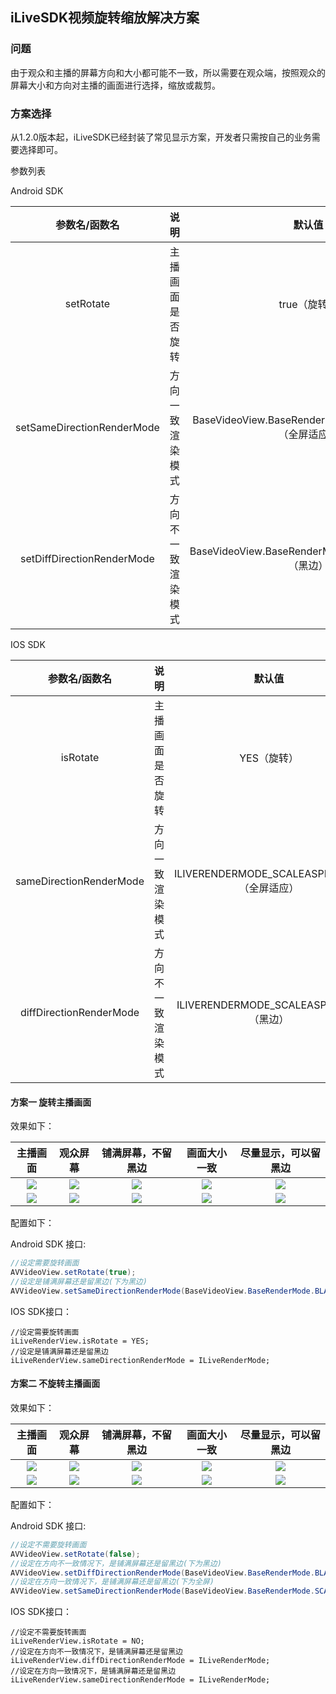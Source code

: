 ## iLiveSDK视频旋转缩放解决方案

### 问题

由于观众和主播的屏幕方向和大小都可能不一致，所以需要在观众端，按照观众的屏幕大小和方向对主播的画面进行选择，缩放或裁剪。

### 方案选择

从1.2.0版本起，iLiveSDK已经封装了常见显示方案，开发者只需按自己的业务需要选择即可。

参数列表

Android SDK

参数名/函数名  |说明  |默认值  
:-----: | :-----: | :-----: 
setRotate  |主播画面是否旋转  |true（旋转） 
setSameDirectionRenderMode  |方向一致渲染模式  |	BaseVideoView.BaseRenderMode.SCALE_TO_FIT（全屏适应）  
setDiffDirectionRenderMode  |方向不一致渲染模式  |BaseVideoView.BaseRenderMode.BLACK_TO_FILL（黑边）  

IOS SDK

参数名/函数名  |说明  |默认值  
:-----: | :-----: | :-----: 
isRotate  |主播画面是否旋转  |YES（旋转）   
sameDirectionRenderMode  |方向一致渲染模式  |ILIVERENDERMODE_SCALEASPECTFILL（全屏适应）   
diffDirectionRenderMode  |方向不一致渲染模式  |ILIVERENDERMODE_SCALEASPECTFIT（黑边） 

#### 方案一 旋转主播画面

效果如下：

主播画面  |观众屏幕  |铺满屏幕，不留黑边  | 画面大小一致  | 尽量显示，可以留黑边
:-----: | :-----: | :-----: | :-----: | :-----: 
![](http://imgcache.tce.fsphere.cn/static/mc.qcloudimg.com/static/img/538ff9d974532d3cc13787f137dd0ea4/model8.png)|![](http://imgcache.tce.fsphere.cn/static/mc.qcloudimg.com/static/img/e9c1483107c3031dded8cbfc42821ef2/2.png)|![](http://imgcache.tce.fsphere.cn/static/mc.qcloudimg.com/static/img/152585d9f400feb2c35a899fd939737e/model1.png)|![](http://imgcache.tce.fsphere.cn/static/mc.qcloudimg.com/static/img/452c30d775789b72ecea8164ae084014/model2.png)|![](http://imgcache.tce.fsphere.cn/static/mc.qcloudimg.com/static/img/9193fc0d84c115de1bde449ffadc9635/model3.png)
![](http://imgcache.tce.fsphere.cn/static/mc.qcloudimg.com/static/img/538ff9d974532d3cc13787f137dd0ea4/model8.png)|![](http://imgcache.tce.fsphere.cn/static/mc.qcloudimg.com/static/img/5b5427bb528185e6fdb8e60784099f92/1.png)|![](http://imgcache.tce.fsphere.cn/static/mc.qcloudimg.com/static/img/31ebc8a5fa580e5678c8c6db38bdd858/model7.png)|![](http://imgcache.tce.fsphere.cn/static/mc.qcloudimg.com/static/img/538ff9d974532d3cc13787f137dd0ea4/model8.png)|![](http://imgcache.tce.fsphere.cn/static/mc.qcloudimg.com/static/img/e78daedf38d466b2ea66ad262580714f/model9.png)

配置如下：

Android SDK 接口:

```java
//设定需要旋转画面
AVVideoView.setRotate(true);
//设定是铺满屏幕还是留黑边(下为黑边)
AVVideoView.setSameDirectionRenderMode(BaseVideoView.BaseRenderMode.BLACK_TO_FILL);
```

IOS SDK接口：

```Object-C
//设定需要旋转画面
iLiveRenderView.isRotate = YES;
//设定是铺满屏幕还是留黑边
iLiveRenderView.sameDirectionRenderMode = ILiveRenderMode;
```

#### 方案二 不旋转主播画面

效果如下：

主播画面  |观众屏幕  |铺满屏幕，不留黑边  | 画面大小一致  | 尽量显示，可以留黑边
:-----: | :-----: | :-----: | :-----: | :-----: 
![](http://imgcache.tce.fsphere.cn/static/mc.qcloudimg.com/static/img/538ff9d974532d3cc13787f137dd0ea4/model8.png)|![](http://imgcache.tce.fsphere.cn/static/mc.qcloudimg.com/static/img/e9c1483107c3031dded8cbfc42821ef2/2.png)|![](http://imgcache.tce.fsphere.cn/static/mc.qcloudimg.com/static/img/b442c7dffc76612d08bc0fcf8b220f61/model4.png)|![](http://imgcache.tce.fsphere.cn/static/mc.qcloudimg.com/static/img/e5f28f0210cfa878e8e4bbf41bb3ab72/model5.png)|![](http://imgcache.tce.fsphere.cn/static/mc.qcloudimg.com/static/img/7e75b7a6a227297207e4f955bec44ef8/model6.png)
![](http://imgcache.tce.fsphere.cn/static/mc.qcloudimg.com/static/img/538ff9d974532d3cc13787f137dd0ea4/model8.png)|![](http://imgcache.tce.fsphere.cn/static/mc.qcloudimg.com/static/img/5b5427bb528185e6fdb8e60784099f92/1.png)|![](http://imgcache.tce.fsphere.cn/static/mc.qcloudimg.com/static/img/31ebc8a5fa580e5678c8c6db38bdd858/model7.png)|![](http://imgcache.tce.fsphere.cn/static/mc.qcloudimg.com/static/img/538ff9d974532d3cc13787f137dd0ea4/model8.png)|![](http://imgcache.tce.fsphere.cn/static/mc.qcloudimg.com/static/img/e78daedf38d466b2ea66ad262580714f/model9.png)

配置如下：

Android SDK 接口:

```java
//设定不需要旋转画面
AVVideoView.setRotate(false);
//设定在方向不一致情况下，是铺满屏幕还是留黑边(下为黑边)
AVVideoView.setDiffDirectionRenderMode(BaseVideoView.BaseRenderMode.BLACK_TO_FILL);
//设定在方向一致情况下，是铺满屏幕还是留黑边(下为全屏)
AVVideoView.setSameDirectionRenderMode(BaseVideoView.BaseRenderMode.SCALE_TO_FIT);
```

IOS SDK接口：

```Object-C
//设定不需要旋转画面
iLiveRenderView.isRotate = NO;
//设定在方向不一致情况下，是铺满屏幕还是留黑边
iLiveRenderView.diffDirectionRenderMode = ILiveRenderMode;
//设定在方向一致情况下，是铺满屏幕还是留黑边
iLiveRenderView.sameDirectionRenderMode = ILiveRenderMode;
```





